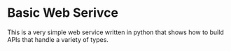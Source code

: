 # Basic Web Serivce

This is a very simple web service written in python that shows how to build APIs that handle a variety of types.
